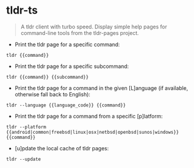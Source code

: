 # tldr-ts

> A tldr client with turbo speed.
> Display simple help pages for command-line tools from the tldr-pages project.

- Print the tldr page for a specific command:

`tldr {{command}}`

- Print the tldr page for a specific subcommand:

`tldr {{command}} {{subcommand}}`

- Print the tldr page for a command in the given [L]anguage (if available, otherwise fall back to English):

`tldr --language {{language_code}} {{command}}`

- Print the tldr page for a command from a specific [p]latform:

`tldr --platform {{android|common|freebsd|linux|osx|netbsd|openbsd|sunos|windows}} {{command}}`

- [u]pdate the local cache of tldr pages:

`tldr --update`
